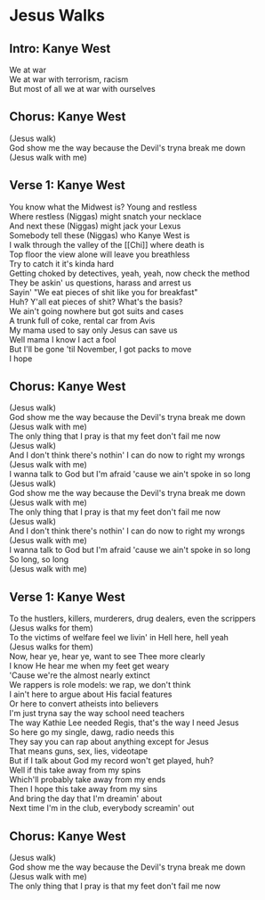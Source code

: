 # Jesus Walks

## Intro: Kanye West

We at war  
We at war with terrorism, racism  
But most of all we at war with ourselves

## Chorus: Kanye West

(Jesus walk)  
God show me the way because the Devil's tryna break me down  
(Jesus walk with me)

## Verse 1: Kanye West

You know what the Midwest is? Young and restless  
Where restless (Niggas) might snatch your necklace  
And next these (Niggas) might jack your Lexus  
Somebody tell these (Niggas) who Kanye West is  
I walk through the valley of the [[Chi]] where death is  
Top floor the view alone will leave you breathless  
Try to catch it it's kinda hard  
Getting choked by detectives, yeah, yeah, now check the method  
They be askin' us questions, harass and arrest us  
Sayin' "We eat pieces of shit like you for breakfast"  
Huh? Y'all eat pieces of shit? What's the basis?  
We ain't going nowhere but got suits and cases  
A trunk full of coke, rental car from Avis  
My mama used to say only Jesus can save us  
Well mama I know I act a fool  
But I'll be gone 'til November, I got packs to move  
I hope

## Chorus: Kanye West

(Jesus walk)  
God show me the way because the Devil's tryna break me down  
(Jesus walk with me)  
The only thing that I pray is that my feet don't fail me now  
(Jesus walk)  
And I don't think there's nothin' I can do now to right my wrongs  
(Jesus walk with me)  
I wanna talk to God but I'm afraid 'cause we ain't spoke in so long  
(Jesus walk)  
God show me the way because the Devil's tryna break me down  
(Jesus walk with me)  
The only thing that I pray is that my feet don't fail me now  
(Jesus walk)  
And I don't think there's nothin' I can do now to right my wrongs  
(Jesus walk with me)  
I wanna talk to God but I'm afraid 'cause we ain't spoke in so long  
So long, so long  
(Jesus walk with me)

## Verse 1: Kanye West

To the hustlers, killers, murderers, drug dealers, even the scrippers  
(Jesus walks for them)  
To the victims of welfare feel we livin' in Hell here, hell yeah  
(Jesus walks for them)  
Now, hear ye, hear ye, want to see Thee more clearly  
I know He hear me when my feet get weary  
'Cause we're the almost nearly extinct  
We rappers is role models: we rap, we don't think  
I ain't here to argue about His facial features  
Or here to convert atheists into believers  
I'm just tryna say the way school need teachers  
The way Kathie Lee needed Regis, that's the way I need Jesus  
So here go my single, dawg, radio needs this  
They say you can rap about anything except for Jesus  
That means guns, sex, lies, videotape  
But if I talk about God my record won't get played, huh?  
Well if this take away from my spins  
Which'll probably take away from my ends  
Then I hope this take away from my sins  
And bring the day that I'm dreamin' about  
Next time I'm in the club, everybody screamin' out

## Chorus: Kanye West

(Jesus walk)  
God show me the way because the Devil's tryna break me down  
(Jesus walk with me)  
The only thing that I pray is that my feet don't fail me now
